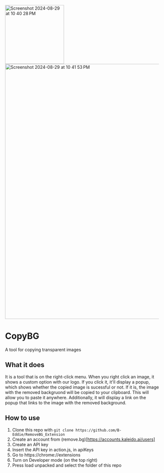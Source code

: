 <img width="193" alt="Screenshot 2024-08-29 at 10 40 28 PM" src="https://github.com/user-attachments/assets/30a18c42-84f4-407d-8393-5eebd1f945a1">
<img width="836" alt="Screenshot 2024-08-29 at 10 41 53 PM" src="https://github.com/user-attachments/assets/e6024435-2f01-4062-a1ea-0793d01c0018">

# CopyBG
A tool for copying transparent images

## What it does
It is a tool that is on the right-click menu. When you right click an image, it shows a custom option with our logo. If you click it, it'll display a popup, which shows whether the copied image is sucessful or not. If it is, the image with the removed backgruond will be copied to your clipboard. This will allow  you to paste it anywhere. Additionally, it will display a link on the popup that links to the image with the removed background.

## How to use
1. Clone this repo with `git clone https://github.com/B-Eddie/RemoveBG_Extension`
2. Create an account from (remove.bg)[https://accounts.kaleido.ai/users]
3. Create an API key
4. Insert the API key in action.js, in apiKeys
5. Go to https://chrome://extensions
6. Turn on Developer mode (on the top right)
7. Press load unpacked and select the folder of this repo
